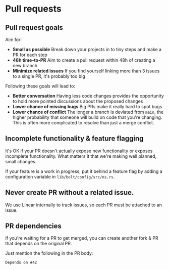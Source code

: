 # Pull requests

## Pull request goals

Aim for:

- **Small as possible** Break down your projects in to tiny steps and make a PR for each step
- **48h time-to-PR** Aim to create a pull request within 48h of creating a new branch
- **Minimize related issues** If you find yourself linking more than 3 issues to a single PR, it's probably too big

Following these goals will lead to:

- **Better conversation** Having less code changes provides the opportunity to hold more pointed discussions about the proposed changes
- **Lower chance of missing bugs** Big PRs make it really hard to spot bugs
- **Lower chance of conflict** The longer a branch is deviated from `main`, the higher probability that someone will build on code that you're changing. This is often more complicated to resolve than just a merge conflict.

## Incomplete functionality & feature flagging

It's OK if your PR doesn't actually expose new functionality or exposes incomplete functionality. What matters it that we're making well planned, small changes.

If your feature is a work in progress, put it behind a feature flag by adding a configuration variable in `lib/bolt/config/src/ns.rs`.

## Never create PR without a related issue.

We use Linear internally to track issues, so each PR must be attached to an issue.

## PR dependencies

If you're waiting for a PR to get merged, you can create another fork & PR that depends on the original PR.

Just mention the following in the PR body:

```
Depends on #42
```